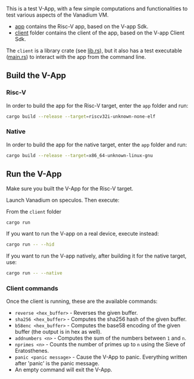 This is a test V-App, with a few simple computations and functionalities to test various aspects of the Vanadium VM.

- [app](app) contains the Risc-V app, based on the V-app Sdk.
- [client](client) folder contains the client of the app, based on the V-app Client Sdk.

The `client` is a library crate (see [lib.rs](client/src/lib.rs)), but it also has a test executable ([main.rs](client/src/main.rs)) to interact with the app from the command line.

## Build the V-App

### Risc-V

In order to build the app for the Risc-V target, enter the `app` folder and run:

   ```sh
   cargo build --release --target=riscv32i-unknown-none-elf
   ```

### Native

In order to build the app for the native target, enter the `app` folder and run:

   ```sh
  cargo build --release --target=x86_64-unknown-linux-gnu
   ```

## Run the V-App

Make sure you built the V-App for the Risc-V target.

Launch Vanadium on speculos. Then execute:

From the `client` folder

   ```sh
   cargo run
   ```

If you want to run the V-app on a real device, execute instead:

   ```sh
   cargo run -- --hid
   ```

If you want to run the V-app natively, after building it for the native target, use:

   ```sh
   cargo run -- --native
   ```


### Client commands

Once the client is running, these are the available commands:

- `reverse <hex_buffer>` - Reverses the given buffer.
- `sha256 <hex_buffer>` - Computes the sha256 hash of the given buffer.
- `b58enc <hex_buffer>` - Computes the base58 encoding of the given buffer (the output is in hex as well).
- `addnumbers <n>` - Computes the sum of the numbers between `1` and `n`.
- `nprimes <n>` - Counts the number of primes up to `n` using the Sieve of Eratosthenes.
- `panic <panic message>` - Cause the V-App to panic. Everything written after 'panic' is the panic message.
- An empty command will exit the V-App.
